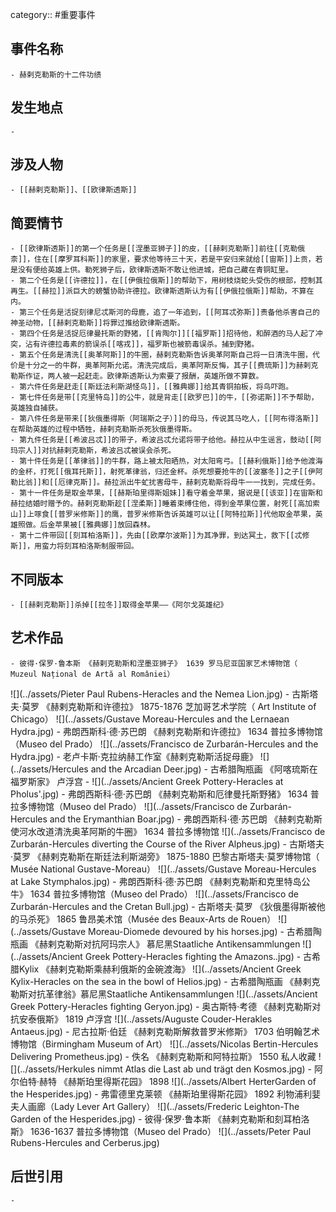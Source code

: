 category:: #重要事件
## 事件名称
	- 赫剌克勒斯的十二件功绩
## 发生地点
	-
## 涉及人物
	- [[赫剌克勒斯]]、[[欧律斯透斯]]
## 简要情节
	- [[欧律斯透斯]]的第一个任务是[[涅墨亚狮子]]的皮，[[赫剌克勒斯]]前往[[克勒俄柰]]，住在[[摩罗耳科斯]]的家里，要求他等待三十天，若是平安归来就给[[宙斯]]上贡，若是没有便给英雄上供。勒死狮子后，欧律斯透斯不敢让他进城，把自己藏在青铜缸里。
	- 第二个任务是[[许德拉]]，在[[伊俄拉俄斯]]的帮助下，用树枝烧蛇头受伤的根部，控制其再生。[[赫拉]]派巨大的螃蟹协助许德拉。欧律斯透斯认为有[[伊俄拉俄斯]]帮助，不算在内。
	- 第三个任务是活捉刻律尼忒斯河的母鹿，追了一年追到，[[阿耳忒弥斯]]责备他杀害自己的神圣动物，[[赫剌克勒斯]]将罪过推给欧律斯透斯。
	- 第四个任务是活捉厄律曼托斯的野猪，[[肯陶尔]][[福罗斯]]招待他，和醉酒的马人起了冲突，沾有许德拉毒素的箭误杀[[喀戎]]，福罗斯也被箭毒误杀。捕到野猪。
	- 第五个任务是清洗[[奥革阿斯]]的牛圈，赫剌克勒斯告诉奥革阿斯自己将一日清洗牛圈，代价是十分之一的牛群，奥革阿斯允诺。清洗完成后，奥革阿斯反悔，其子[[费琉斯]]为赫剌克勒斯作证，两人被一起赶走。欧律斯透斯认为索要了报酬，英雄所做不算数。
	- 第六件任务是赶走[[斯廷法利斯湖怪鸟]]，[[雅典娜]]给其青铜拍板，将鸟吓跑。
	- 第七件任务是带[[克里特岛]]的公牛，就是背走[[欧罗巴]]的牛，[[弥诺斯]]不予帮助，英雄独自捕获。
	- 第八件任务是带来[[狄俄墨得斯（阿瑞斯之子）]]的母马，传说其马吃人，[[阿布得洛斯]]在帮助英雄的过程中牺牲，赫剌克勒斯杀死狄俄墨得斯。
	- 第九件任务是[[希波吕忒]]的带子，希波吕忒允诺将带子给他。赫拉从中生谣言，鼓动[[阿玛宗人]]对抗赫剌克勒斯，希波吕忒被误会杀死。
	- 第十件任务是[[革律翁]]的牛群，路上被太阳晒热，对太阳弯弓。[[赫利俄斯]]给予他渡海的金杯，打死[[俄耳托斯]]，射死革律翁，归还金杯。杀死想要抢牛的[[波塞冬]]之子[[伊阿勒比翁]]和[[厄律克斯]]。赫拉派出牛虻扰害母牛，赫剌克勒斯将母牛一一找到，完成任务。
	- 第十一件任务是取金苹果，[[赫斯珀里得斯姐妹]]看守着金苹果，据说是[[该亚]]在宙斯和赫拉结婚时赠予的。赫剌克勒斯趁[[涅柔斯]]睡着束缚住他，得到金苹果位置，射死[[高加索山]]上啄食[[普罗米修斯]]的鹰，普罗米修斯告诉英雄可以让[[阿特拉斯]]代他取金苹果，英雄照做。后金苹果被[[雅典娜]]放回森林。
	- 第十二件带回[[刻耳柏洛斯]]，先由[[欧摩尔波斯]]为其净罪，到达冥土，救下[[忒修斯]]，用蛮力将刻耳柏洛斯制服带回。
## 不同版本
	- [[赫剌克勒斯]]杀掉[[拉冬]]取得金苹果——《阿尔戈英雄纪》
## 艺术作品
	- 彼得·保罗·鲁本斯 《赫剌克勒斯和涅墨亚狮子》 1639 罗马尼亚国家艺术博物馆（  Muzeul Național de Artă al României）
 ![](../assets/Pieter Paul Rubens-Heracles and the Nemea Lion.jpg)
	- 古斯塔夫·莫罗 《赫剌克勒斯和许德拉》 1875-1876 芝加哥艺术学院（ Art Institute of Chicago）
 ![](../assets/Gustave Moreau-Hercules and the Lernaean Hydra.jpg)
	- 弗朗西斯科·德·苏巴朗 《赫剌克勒斯和许德拉》 1634 普拉多博物馆（Museo del Prado）
 ![](../assets/Francisco de Zurbarán-Hercules and the Hydra.jpg)
	- 老卢卡斯·克拉纳赫工作室《赫剌克勒斯活捉母鹿》
 ![](../assets/Hercules and the Arcadian Deer.jpg)
	- 古希腊陶瓶画 《阿喀琉斯在福罗斯家》 卢浮宫
	-  ![](../assets/Ancient Greek Pottery-Heracles at Pholus'.jpg)
	- 弗朗西斯科·德·苏巴朗 《赫剌克勒斯和厄律曼托斯野猪》 1634 普拉多博物馆（Museo del Prado）
 ![](../assets/Francisco de Zurbarán-Hercules and the Erymanthian Boar.jpg)
	- 弗朗西斯科·德·苏巴朗 《赫剌克勒斯使河水改道清洗奥革阿斯的牛圈》 1634 普拉多博物馆
 ![](../assets/Francisco de Zurbarán-Hercules diverting the Course of the River Alpheus.jpg)
	- 古斯塔夫·莫罗 《赫剌克勒斯在斯廷法利斯湖旁》 1875-1880 巴黎古斯塔夫·莫罗博物馆（ Musée National Gustave-Moreau）
 ![](../assets/Gustave Moreau-Hercules at Lake Stymphalos.jpg)
	- 弗朗西斯科·德·苏巴朗 《赫剌克勒斯和克里特岛公牛》 1634 普拉多博物馆（Museo del Prado）
 ![](../assets/Francisco de Zurbarán-Hercules and the Cretan Bull.jpg)
	- 古斯塔夫·莫罗 《狄俄墨得斯被他的马杀死》 1865 鲁昂美术馆（Musée des Beaux-Arts de Rouen）
 ![](../assets/Gustave Moreau-Diomede devoured by his horses.jpg)
	- 古希腊陶瓶画 《赫剌克勒斯对抗阿玛宗人》 慕尼黑Staatliche Antikensammlungen
 ![](../assets/Ancient Greek Pottery-Heracles fighting the Amazons..jpg)
	- 古希腊Kylix 《赫剌克勒斯乘赫利俄斯的金碗渡海》
 ![](../assets/Ancient Greek Kylix-Heracles on the sea in the bowl of Helios.jpg)
	- 古希腊陶瓶画 《赫剌克勒斯对抗革律翁》慕尼黑Staatliche Antikensammlungen
 ![](../assets/Ancient Greek Pottery-Heracles fighting Geryon.jpg)
	- 奥古斯特·考德 《赫剌克勒斯对抗安泰俄斯》 1819 卢浮宫
 ![](../assets/Auguste Couder-Herakles Antaeus.jpg)
	- 尼古拉斯·伯廷 《赫剌克勒斯解救普罗米修斯》 1703 伯明翰艺术博物馆（Birmingham Museum of Art）
 ![](../assets/Nicolas Bertin-Hercules Delivering Prometheus.jpg)
	- 佚名 《赫剌克勒斯和阿特拉斯》 1550 私人收藏
 ![](../assets/Herkules nimmt Atlas die Last ab und trägt den Kosmos.jpg)
	- 阿尔伯特·赫特 《赫斯珀里得斯花园》 1898  ![](../assets/Albert HerterGarden of the Hesperides.jpg)
	- 弗雷德里克莱顿 《赫斯珀里得斯花园》 1892 利物浦利婓夫人画廊（Lady Lever Art Gallery）
 ![](../assets/Frederic Leighton-The Garden of the Hesperides.jpg)
	- 彼得·保罗·鲁本斯 《赫剌克勒斯和刻耳柏洛斯》 1636-1637 普拉多博物馆（Museo del Prado）
 ![](../assets/Peter Paul Rubens-Hercules and Cerberus.jpg)
## 后世引用
	-
